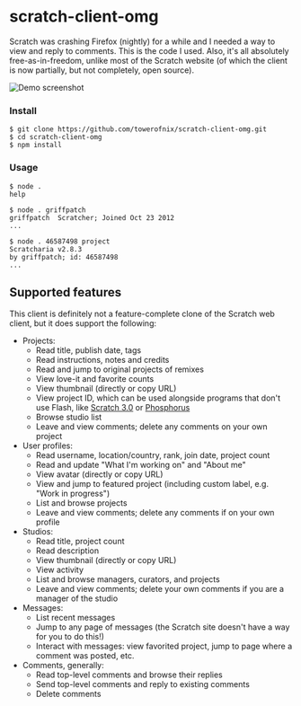 # scratch-client-omg

Scratch was crashing Firefox (nightly) for a while and I needed a way to view and reply to comments. This is the code I used. Also, it's all absolutely free-as-in-freedom, unlike most of the Scratch website (of which the client is now partially, but not completely, open source).

![Demo screenshot](https://u.cubeupload.com/QNgz4p.png)

### Install

```
$ git clone https://github.com/towerofnix/scratch-client-omg.git
$ cd scratch-client-omg
$ npm install
```

### Usage

```
$ node .
help

$ node . griffpatch
griffpatch  Scratcher; Joined Oct 23 2012
...

$ node . 46587498 project
Scratcharia v2.8.3
by griffpatch; id: 46587498
...
```

## Supported features

This client is definitely not a feature-complete clone of the Scratch web client, but it does support the following:

* Projects:
  * Read title, publish date, tags
  * Read instructions, notes and credits
  * Read and jump to original projects of remixes
  * View love-it and favorite counts
  * View thumbnail (directly or copy URL)
  * View project ID, which can be used alongside programs that don't use Flash, like [Scratch 3.0](https://llk.github.io/scratch-gui/) or [Phosphorus](https://phosphorus.github.io/)
  * Browse studio list
  * Leave and view comments; delete any comments on your own project
* User profiles:
  * Read username, location/country, rank, join date, project count
  * Read and update "What I'm working on" and "About me"
  * View avatar (directly or copy URL)
  * View and jump to featured project (including custom label, e.g. "Work in progress")
  * List and browse projects
  * Leave and view comments; delete any comments if on your own profile
* Studios:
  * Read title, project count
  * Read description
  * View thumbnail (directly or copy URL)
  * View activity
  * List and browse managers, curators, and projects
  * Leave and view comments; delete your own comments if you are a manager of the studio
* Messages:
  * List recent messages
  * Jump to any page of messages (the Scratch site doesn't have a way for you to do this!)
  * Interact with messages: view favorited project, jump to page where a comment was posted, etc.
* Comments, generally:
  * Read top-level comments and browse their replies
  * Send top-level comments and reply to existing comments
  * Delete comments
